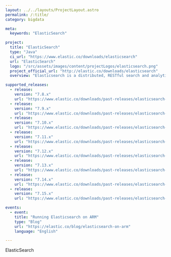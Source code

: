 ```yaml
---
layout: ../../layouts/ProjectLayout.astro
permalink: /:title/
category: bigdata

meta:
  keywords: "ElasticSearch"

project:
  title: "ElasticSearch"
  type: "Java"
  ci_url: "https://www.elastic.co/downloads/elasticsearch"
  url: "ElasticSearch"
  logo: "/src/assets/images/content/projectLogos/elasticsearch.png"
  project_official_url: "http://elastic.co/downloads/elasticsearch"
  overview: "Elasticsearch is a distributed, RESTful search and analytics engine capable of addressing a growing number of use cases. As the heart of the Elastic Stack, it centrally stores your data for lightning fast search, fine‑tuned relevancy, and powerful analytics that scale with ease."

supported_releases:
  - release:
    version: "7.8.x"
    url: "https://www.elastic.co/downloads/past-releases/elasticsearch-7-8-0"
  - release:
    version: "7.9.x"
    url: "https://www.elastic.co/downloads/past-releases/elasticsearch-7-9-0"
  - release:
    version: "7.10.x"
    url: "https://www.elastic.co/downloads/past-releases/elasticsearch-7-10-0"
  - release:
    version: "7.11.x"
    url: "https://www.elastic.co/downloads/past-releases/elasticsearch-7-11-0"
  - release:
    version: "7.12.x"
    url: "https://www.elastic.co/downloads/past-releases/elasticsearch-7-12-0"
  - release:
    version: "7.13.x"
    url: "https://www.elastic.co/downloads/past-releases/elasticsearch-7-13-0"
  - release:
    version: "7.14.x"
    url: "https://www.elastic.co/downloads/past-releases/elasticsearch-7-14-0"
  - release:
    version: "7.15.x"
    url: "https://www.elastic.co/downloads/past-releases/elasticsearch-7-15-0"

events:
  - event:
    title: "Running Elasticsearch on ARM"
    type: "Blog"
    url: "https://elastic.co/blog/elasticsearch-on-arm"
    language: "English"

---
```


<p>ElasticSearch</p>
